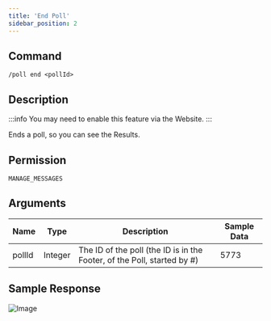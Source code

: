 ```yaml
---
title: 'End Poll'
sidebar_position: 2
---
```


## Command
```
/poll end <pollId>
```

## Description
:::info
You may need to enable this feature via the Website.
:::

Ends a poll, so you can see the Results.

## Permission
`MANAGE_MESSAGES`

## Arguments
| Name | Type | Description | Sample Data |
| ---- | ---- | ----------- | ----------- |
| pollId | Integer | The ID of the poll (the ID is in the Footer, of the Poll, started by #) | 5773 |

## Sample Response
![Image](https://cdn.utilbot.co/2022-02-05_22-25-39_a8b213d7-d19c-4aa6-9b1b-b7099566279f.png)
